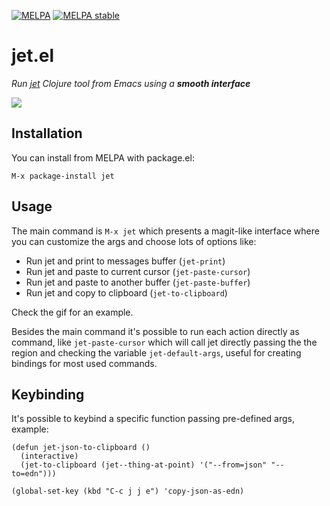 [![MELPA](https://melpa.org/packages/jet-badge.svg)](https://melpa.org/#/jet)
[![MELPA stable](https://stable.melpa.org/packages/jet-badge.svg)](https://stable.melpa.org/#/jet)

# jet.el

_Run [jet](https://github.com/borkdude/jet) Clojure tool from Emacs using a **smooth interface**_

<img src="./img/jet.gif">

## Installation

You can install from MELPA with package.el:

```
M-x package-install jet
```

## Usage

The main command is `M-x jet` which presents a magit-like interface where you can customize the args and choose lots of options like:

- Run jet and print to messages buffer (`jet-print`)
- Run jet and paste to current cursor (`jet-paste-cursor`)
- Run jet and paste to another buffer (`jet-paste-buffer`)
- Run jet and copy to clipboard (`jet-to-clipboard`)

Check the gif for an example.

Besides the main command it's possible to run each action directly as command, like `jet-paste-cursor` which will call jet directly passing the the region and checking the variable `jet-default-args`, useful for creating bindings for most used commands.

## Keybinding

It's possible to keybind a specific function passing pre-defined args, example:

```elisp
(defun jet-json-to-clipboard ()
  (interactive)
  (jet-to-clipboard (jet--thing-at-point) '("--from=json" "--to=edn")))
  
(global-set-key (kbd "C-c j j e") 'copy-json-as-edn)
```
